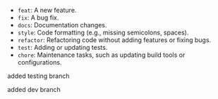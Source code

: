 - `feat`: A new feature.
- `fix`: A bug fix.
- `docs`: Documentation changes.
- `style`: Code formatting (e.g., missing semicolons, spaces).
- `refactor`: Refactoring code without adding features or fixing bugs.
- `test`: Adding or updating tests.
- `chore`: Maintenance tasks, such as updating build tools or configurations.


added testing branch

added dev branch

